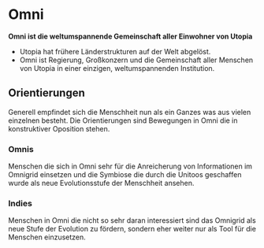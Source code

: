 # Omni

**Omni ist die weltumspannende Gemeinschaft aller Einwohner von Utopia**

- Utopia hat frühere Länderstrukturen auf der Welt abgelöst. 
- Omni ist Regierung, Großkonzern und die Gemeinschaft aller Menschen von Utopia in einer einzigen, weltumspannenden Institution.

## Orientierungen

Generell empfindet sich die Menschheit nun als ein Ganzes was aus vielen einzelnen besteht. Die Orientierungen sind Bewegungen in Omni die in konstruktiver Oposition stehen.

### Omnis

Menschen die sich in Omni sehr für die Anreicherung von Informationen im Omnigrid einsetzen und die Symbiose die durch die Unitoos geschaffen wurde als neue Evolutionsstufe der Menschheit ansehen.

### Indies

Menschen in Omni die nicht so sehr daran interessiert sind das Omnigrid als neue Stufe der Evolution zu fördern, sondern eher weiter nur als Tool für die Menschen einzusetzen.
